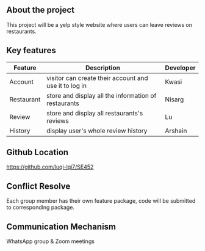 ## About the project
This project will be a yelp style website where users can leave reviews on restaurants.

## Key features
| Feature | Description | Developer
| ----------- | ----------- |------
| Account | visitor can create their account and use it to log in | Kwasi
| Restaurant | store and display all the information of restaurants | Nisarg
| Review | store and display all restaurants's reviews | Lu
| History | display user's whole review history | Arshain

## Github Location
https://github.com/luqi-lqi7/SE452

## Conflict Resolve
Each group member has their own feature package, code will be submitted to corresponding package.

## Communication Mechanism
WhatsApp group & Zoom meetings

